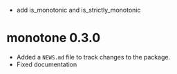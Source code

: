 

 - add is_monotonic and is_strictly_monotonic

# monotone 0.3.0

 - Added a `NEWS.md` file to track changes to the package.
 - Fixed documentation
